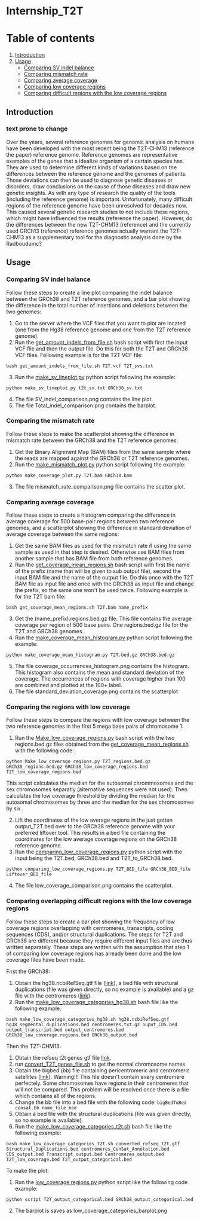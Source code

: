 # Internship_T2T

# Table of contents
1. [Introduction](#introduction)
2. [Usage](#Usage)
      - [Comparing SV indel balance](#SVcomparing)
      - [Comparing mismatch rate](#Mismatch)
      - [Comparing average coverage](#Coverage)
      - [Comparing low coverage regions](#Low_coverage)
      - [Comparing difficult regions with the low coverage regions](#category)


## Introduction <a name="introduction"></a>

### text prone to change
Over the years, several reference genomes for genomic analysis on humans have been developed with the most recent being the T2T-CHM13 (reference the paper) reference genome. Reference genomes are representative examples of the genes that a idealize organism of a certain species has. They are used to determine different kinds of variations based on the differences between the reference genome and the genomes of patients. Those deviations can then be used to diagnose genetic diseases or disorders, draw conclusions on the cause of those diseases and draw new genetic insights. As with any type of research the quality of the tools (including the reference genome) is important. Unfortunately, many difficult regions of the reference genome have been unresolved for decades now. This caused several genetic research studies to not include these regions, which might have influenced the results (reference the paper). However, do the differences between the new T2T-CHM13 (reference) and the currently used GRCh13 (reference) reference genomes actually warrant the T2T-CHM13 as a supplementary tool for the diagnostic analysis done by the Radboudumc?  


## Usage <a name="Usage"></a>

### Comparing SV indel balance <a name="SVcomparing"></a>

Follow these steps to create a line plot comparing the indel balance between the GRCh38 and T2T reference genomes, and a bar plot showing the difference in the total number of insertions and deletions between the two genomes:
1. Go to the server where the VCF files that you want to plot are located (one from the Hg38 reference genome and one from the T2T reference genome).
2. Run the [get_amount_indels_from_file.sh](https://github.com/WoutPoelen/Internship_T2T/blob/main/sv_indel_balance_plot/get_amount_indels_from_file.sh) bash script with first the input VCF file and then the output file. Do this for both the T2T and GRCh38 VCF files. Following example is for the T2T VCF file:
```
bash get_amount_indels_from_file.sh T2T.vcf T2T_svs.txt
```
3. Run the [make_sv_lineplot.py](https://github.com/WoutPoelen/Internship_T2T/blob/main/make_sv_lineplot.py) python script following the example:
```
python make_sv_lineplot.py t2t_sv.txt GRCh38_sv.txt
```
4. The file SV_indel_comparison.png contains the line plot.
5. The file Total_indel_comparison.png contains the barplot.

### Comparing the mismatch rate <a name="Mismatch"></a>

Follow these steps to make the scatterplot showing the difference in mismatch rate between the GRCh38 and the T2T reference genomes:
1. Get the Binary Alignment Map (BAM) files from the same sample where the reads are mapped against the GRCh38 or T2T reference genomes.
2. Run the [make_mismatch_plot.py](https://github.com/WoutPoelen/Internship_T2T/blob/main/mismatch_plot/make_mismatch_plot.py) python script following the example:
```
python make_coverage_plot.py T2T.bam GRCh38.bam
```
3. The file mismatch_rate_comparison.png file contains the scatter plot.

### Comparing average coverage <a name="Coverage"></a>

Follow these steps to create a histogram comparing the difference in average coverage for 500 base-pair regions between two reference genomes, and a scatterplot showing the difference in standard deviation of average coverage between the same regions:
1. Get the same BAM files as used for the mismatch rate if using the same sample as used in that step is desired. Otherwise use BAM files from another sample that has BAM file from both reference genomes.
2. Run the [get_coverage_mean_regions.sh](https://github.com/WoutPoelen/Internship_T2T/blob/main/coverage_occurrence_histogram/get_coverage_mean_regions.sh) bash script with first the name of the prefix (name that will be given to sub output file), second the input BAM file and the name of the output file. Do this once with the T2T BAM file as input file and once with the GRCh38 as input file and change the prefix, so the same one won't be used twice. Following example is for the T2T bam file:
```
bash get_coverage_mean_regions.sh T2T.bam name_prefix
```
3. Get the (name_prefix).regions.bed.gz file. This file contains the average coverage per region of 500 base pairs. One regions.bed.gz file for the T2T and GRCh38 genomes.
4. Run the [make_coverage_mean_histogram.py](https://github.com/WoutPoelen/Internship_T2T/blob/main/coverage_occurrence_histogram/make_coverage_mean_histogram.py) python script following the example:
```
python make_coverage_mean_histogram.py T2T.bed.gz GRCh38.bed.gz
```
5. The file coverage_occurrences_histogram.png contains the histogram.
This histogram also contains the mean and standard deviation of the coverage. The occurrences of regions with coverage higher than 100 are combined and plotted at the 100+ label.
6. The file standard_deviation_coverage.png contains the scatterplot

### Comparing the regions with low coverage <a name="Low_coverage"></a>

Follow these steps to compare the regions with low coverage between the two reference genomes in the first 5 mega base pairs of chromosome 1:
1. Run the [Make_low_coverage_regions.py](https://github.com/WoutPoelen/Internship_T2T/blob/main/low_coverage_comparison/Make_low_coverage_regions.py) bash script with the two regions.bed.gz files obtained from the [get_coverage_mean_regions.sh](https://github.com/WoutPoelen/Internship_T2T/blob/main/coverage_occurrence_histogram/get_coverage_mean_regions.sh) with the following code:
```
python Make_low_coverage_regions.py T2T_regions.bed.gz GRCh38_regions.bed.gz GRCh38_low_coverage_regions.bed T2T_low_coverage_regions.bed
```
This script calculates the median for the autosomal chrommosomes and the sex chromosomes separatly (alternative sequences were not used). Then calculates the low coverage threshold by dividing the median for the autosomal chromosomes by three and the median for the sex chromosomes by six.

2. Lift the coordinates of the low average regions in the just gotten output_T2T.bed over to the GRCh38 reference genome with your preferred liftover tool. This results in a bed file containing the coordinates for the low average coverage regions on the GRCh38 reference genome.
3. Run the [comparing_low_coverage_regions.py](https://github.com/WoutPoelen/Internship_T2T/blob/main/low_coverage_comparison/comparing_low_coverage_regions.py) python script with the input being the T2T.bed, GRCh38.bed and T2T_to_GRCh38.bed.
```
python comparing_low_coverage_regions.py T2T_BED_file GRCh38_BED_file Liftover_BED_file
```
4. The file low_coverage_comparison.png contains the scatterplot.

### Comparing overlapping difficult regions with the low coverage regions <a name="category"></a>

Follow these steps to create a bar plot showing the frequency of low coverage regions overlapping with centromeres, transcripts, coding sequences (CDS), and/or structural duplications. The steps for T2T and GRCh38 are different because they require different input files and are thus written separately. These steps are written with the assumption that step 1 of comparing low coverage regions has already been done and the low coverage files have been made.

First the GRCh38:
1. Obtain the hg38.ncbiRefSeq.gtf file ([link](https://hgdownload.soe.ucsc.edu/goldenPath/hg38/bigZips/genes/)), a bed file with structural duplications (file was given directly, so no example is available) and a gz file with the centromeres ([link](https://hgdownload.soe.ucsc.edu/goldenPath/hg38/database/)).
2. Run the [make_low_coverage_categories_hg38.sh](htts://github.com/WoutPoelen/Internship_T2T/blob/main/low_coverage_comparison/make_low_coverage_categories_hg38.sh) bash file like the following example:
```
bash make_low_coverage_categories_hg38.sh hg38.ncbiRefSeq.gtf hg38_segmental_duplications.bed centromeres.txt.gz ouput_CDS.bed output_transcript.bed output_centromeres.bed GRCh38_low_coverage.regions.bed GRCh38_output.bed
```

Then the T2T-CHM13:
1. Obtain the refseq t2t genes gtf file [link](ftp://ftp.ncbi.nlm.nih.gov/genomes/all/GCF/009/914/755/GCF_009914755.1_T2T-CHM13v2.0/).
2. run [convert_T2T_genes_file.sh](https://github.com/WoutPoelen/Internship_T2T/blob/main/low_coverage_comparison/convert_T2T_genes_file.sh) to get the normal chromosome names.
3. Obtain the bigbed (bb) file containing pericentromeric and centromeric satellites ([link](https://genome-euro.ucsc.edu/cgi-bin/hgTrackUi?hgsid=345820279_xEDUaM4aXhxuQpQp1EiinRxuQAFH&db=hub_567047_hs1&c=chr9&g=hub_567047_censat)). Warning!!! This file doesn't contain every centromere perfectely. Some chromosomes have regions in their centromeres that will not be compared. This problem will be resolved once there is a file which contains all of the regions.
4. Change the bb file into a bed file with the following code:
```bigBedToBed censat.bb name_file.bed```
5. Obtain a bed file with the structural duplications (file was given directly, so no example is available).
6. Run the [make_low_coverage_categories_t2t.sh](https://github.com/WoutPoelen/Internship_T2T/blob/main/low_coverage_comparison/make_low_coverage_categories_t2t.sh) bash file like the following example:
```
bash make_low_coverage_categories_t2t.sh converted_refseq_t2t.gtf Structural_Duplications.bed centromeres_CenSat_Annotation.bed CDS_output.bed Transcript_output.bed Centromeres_output.bed T2T_low_coverage.bed T2T_output_categorical.bed
```

To make the plot:
1. Run the [low_coverage regions.py](https://github.com/WoutPoelen/Internship_T2T/blob/main/low_coverage_comparison/low_coverage_categories.py) python script like the following code example:
```
python script T2T_output_categorical.bed GRCh38_output_categorical.bed
```
2. The barplot is saves as low_coverage_categories_barplot.png


